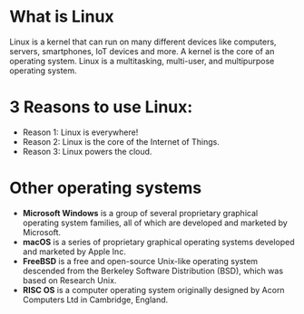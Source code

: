 # What is Linux
Linux is a kernel that can run on many different devices like computers, servers, smartphones, IoT devices and more. A kernel is the core of an operating system. Linux is a multitasking, multi-user, and multipurpose operating system.
# 3 Reasons to use Linux:
* Reason 1: Linux is everywhere! 
* Reason 2: Linux is the core of the Internet of Things.
* Reason 3: Linux powers the cloud.
# Other operating systems
* **Microsoft Windows** is a group of several proprietary graphical operating system families, all of which are developed and marketed by Microsoft. 
* **macOS** is a series of proprietary graphical operating systems developed and marketed by Apple Inc. 
* **FreeBSD** is a free and open-source Unix-like operating system descended from the Berkeley Software Distribution (BSD), which was based on Research Unix.
* **RISC OS** is a computer operating system originally designed by Acorn Computers Ltd in Cambridge, England. 
